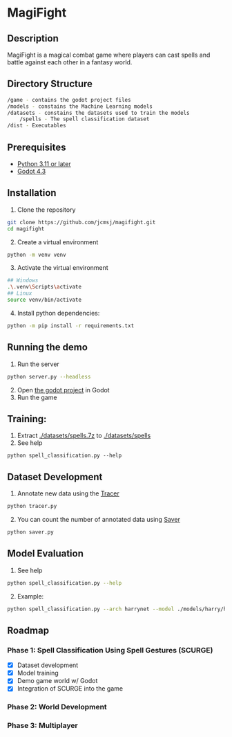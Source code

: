 # MagiFight

## Description
MagiFight is a magical combat game where players can cast spells and battle against each other in a fantasy world.

## Directory Structure
```bash
/game - contains the godot project files
/models - constains the Machine Learning models
/datasets - constains the datasets used to train the models
    /spells - The spell classification dataset
/dist - Executables
```
## Prerequisites
- [Python 3.11 or later](https://www.python.org/downloads/)
- [Godot 4.3](https://godotengine.org/download/archive/4.3-stable)
## Installation
1. Clone the repository 
```bash
git clone https://github.com/jcmsj/magifight.git
cd magifight
```
2. Create a virtual environment
```bash
python -m venv venv
```
3. Activate the virtual environment
```bash
## Windows
.\.venv\Scripts\activate
## Linux
source venv/bin/activate
```
4. Install python dependencies:
```bash
python -m pip install -r requirements.txt
```
    
## Running the demo
1. Run the server
```bash
python server.py --headless
```
2. Open [the godot project](./game/project.godot) in Godot
3. Run the game
## Training:
1. Extract [./datasets/spells.7z](./datasets/spells.7z) to [./datasets/spells](./datasets/spells)
2. See help
```
python spell_classification.py --help
```

## Dataset Development
1. Annotate new data using the [Tracer](./tracer.py)
```bash
python tracer.py
```
2. You can count the number of annotated data using [Saver](./saver.py)
```bash
python saver.py
```

## Model Evaluation
1. See help
```bash
python spell_classification.py --help
```
2. Example: 
```bash
python spell_classification.py --arch harrynet --model ./models/harry/harrynet.ckpt --val-only --val-data ./datasets/spells
```

## Roadmap
### Phase 1: Spell Classification Using Spell Gestures (SCURGE)
- [x] Dataset development
- [x] Model training
- [x] Demo game world w/ Godot
- [X] Integration of SCURGE into the game
### Phase 2: World Development
### Phase 3: Multiplayer
